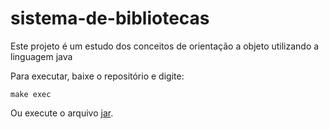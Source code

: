 # sistema-de-bibliotecas

Este projeto é um estudo dos conceitos de orientação a objeto utilizando a linguagem java

Para executar, baixe o repositório e digite:

```
make exec
```

Ou execute o arquivo [jar](https://github.com/raulpy271/sistema-de-bibliotecas/releases/download/v1.0.0/biblioteca.jar).
